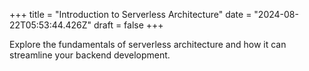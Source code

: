 +++
title = "Introduction to Serverless Architecture"
date = "2024-08-22T05:53:44.426Z"
draft = false
+++

  Explore the fundamentals of serverless architecture and how it can streamline your backend development.
        